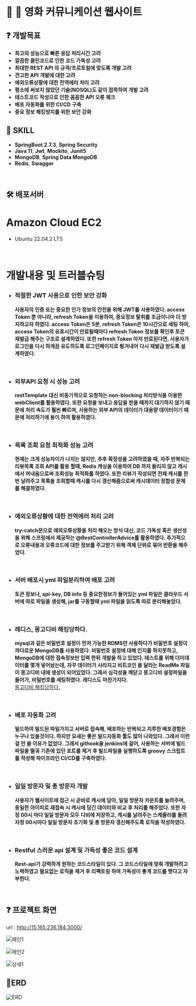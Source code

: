 # 🙌  영화 커뮤니케이션 웹사이트 


## ❓   개발목표
- **최고의 성능으로 빠른 응답 처리시간 고려**
- **깔끔한 클린코드로 인한 코드 가독성 고려**
- **최대한 REST API 의 규격/프로토컬에 맞도록 개발 고려**
- **견고한 API 개발에 대한 고려**
- **예외오류상황에 대한 전역에러 처리 고려**
- **평소에 써보지 않았던 기술(NOSQL)도 같이 접목하여 개발 고려**
- **테스트코드 작성으로 인한 꼼꼼한 API 오류 체크**
- **배포 자동화를 위한 CI/CD 구축**
- **중요 정보 해킹방지를 위한 보안 강화**

##  🙋   SKILL
- **SpringBoot 2.7.3**, **Spring Security**
- **Java 11**, **Jwt**, **Mockito**, **Junit5**
- **MongoDB**, **Spring Data MongoDB**
- **Redis**, **Swagger**

<br>  

## 🛠 배포서버 
# Amazon Cloud EC2
 - Ubuntu 22.04.2 LTS


<br>   

# 개발내용 및 트러블슈팅
- ### 적절한 JWT 사용으로 인한 보안 강화
   **사용자의 인증 또는 중요한 인가 정보의 안전을 위해 JWT를 사용하였다. access Token 뿐 아니라, refresh Token을 이용하여, 중요정보 탈취를 조금이나마 더 방지하고자 하였다. access Token은 5분, refresh Token은 10시간으로 세팅 하여, access Token의 유효시간이 만료될때마다 refresh Token 정보를 확인후 토큰 재발급 해주는 구조로 설계하였다. 또한 refresh Token 마저 만료된다면, 사용자가 로그인을 다시 하게끔 유도하도록 로그인페이지로 튕겨내어 다시 재발급 받도록 설계하였다.**
<br>

- ### 외부API 요청 시 성능 고려
   **restTemplate 대신 비동기적으로 요청하는 non-blocking 처리방식을 이용한 webClient를 활용하였다. 또한 요청을 보내고 응답을 받을 때까지 대기하지 않기 때문에 처리 속도가 훨씬 빠르며, 사용하는 외부 API의 데이터가 대용량 데이터이기 때문에 처리하기에 용이 하여 활용하였다.**
<br>

- ### 목록 조회 요청 최적화 성능 고려
   **현재는 크게 성능차이가 나지는 않지만, 추후 확장성을 고려하였을 때, 자주 반복되는 리뷰목록 조회 API를 활용 할때, Redis 캐싱을 이용하여 DB 까지 들리지 않고 캐시에서 꺼내옴으로써 조회성능 최적화를 하였다. 또한 리뷰가 작성되면 전체 캐시를 한번 날려주고 목록을 조회할때 캐시를 다시 갱신해줌으로써 캐시데이터 정합성 문제를 해결하였다.**
<br>

- ### 예외오류상황에 대한 전역에러 처리 고려
   **try-catch문으로 예외오류상황을 처리 해오는 방식 대신, 코드 가독성 혹은 생산성을 위해 스프링에서 제공하는 @RestControllerAdvice를 활용하였다. 추가적으로 오류내용과 오류코드에 대한 정보를 주고받기 위해 객체 단위로 묶어 반환을 해주었다.**
<br>   

- ### 서버 배포시 yml 파일분리하여 배포 고려
   **토큰 정보나, api-key, DB info 등 중요한정보가 들어있는 yml 파일은 클라우드 서버에 따로 파일을 생성해, jar를 구동할때 yml 파일을 읽도록 따로 분리해놓았다.**
<br>   

- ### 레디스, 몽고디비 해킹당하다.
   **mysql과 같은 비밀번호 설정이 먼저 가능한 RDMS만 사용하다가 비밀번호 설정이 까다로운 MongoDB를 사용하였다. 비밀번호 설정에 대해 인지를 하지못하고, MongoDB에 대한 접속정보만 입력 한뒤 개발을 하고 있었다. 테스트를 위해 더미데이터를 몇개 넣어놨는데, 자꾸 데이터가 사라지고 비트코인 을 달라는 ReadMe 파일이 몽고디비 내에 생성이 되어있었다. 그래서 심각성을 깨닫고 몽고디비 설정파일을 들어가, 비밀번호를 세팅하였다. 레디스도 마찬가지다.**
 <br>[몽고디비 해킹당하다.](https://yjkim-dev.tistory.com/64)
<br>   

- ### 배포 자동화 고려
   **빌드하여 빌드된 파일가지고 서버로 접속해, 배포하는 반복되고 지루한 배포경험은 누구나 있을것이다. 하지만 요새는 좋은 빌드자동화 툴도 많이 나와있다. 그래서 이런걸 안 쓸 이유가 없었다. 그래서 githook을 jenkins에 걸어, 사용하는 서버에 빌드파일을 떨궈 기존에 있던 포트를 제거 후 빌드파일을 실행하도록 groovy 스크립트를 작성해 파이프라인 CI/CD를 구축하였다.**
<br>

- ### 일일 방문자 및 총 방문자 개발
    **사용자가 웹사이트에 접근 시 곧바로 캐시에 담아, 일일 방문자 카운트를 늘려주며, 동일한 아이피로 재접속 시 캐시에 담긴 데이터와 비교 후 처리를 해주었다. 또한 자정 00시 마다 일일 방문자 모두 디비에 저장하고, 캐시를 날려주는 스케줄러를 돌려 자정 00시마다 일일 방문자 초기화 및 총 방문자 갱신해주도록 로직을 작성하였다.**
<br>

- ### Restful 스러운 api 설계 및 가독성 좋은 코드 설계
   **Rest-api가 강력하게 원하는 코드스타일이 있다. 그 코드스타일에 맞춰 개발하려고 노력하였고 필요없는 로직을 제거 후 리펙토링 하여 가독성이 좋게 코드를 짯다고 자부한다.**
<br>   
   
## ❓ 프로젝트 화면

url : http://15.165.236.184:3000/


![메인1](https://github.com/MovieApplication/backend/assets/73875312/1b7d9ef5-623d-4a21-a4b5-b30e219c41fb)

![메인2](https://github.com/MovieApplication/backend/assets/73875312/8bd45cfc-66ec-4f10-a98b-c7402ae99b63)

![상세1](https://github.com/MovieApplication/backend/assets/73875312/fd23f128-d91e-4aa0-a0f7-f6af5134acf8)


## 🚜ERD

![ERD](https://github.com/MovieApplication/backend/assets/73875312/e36b5b4a-a082-4243-b91c-5b7b9dbdd1e7)


